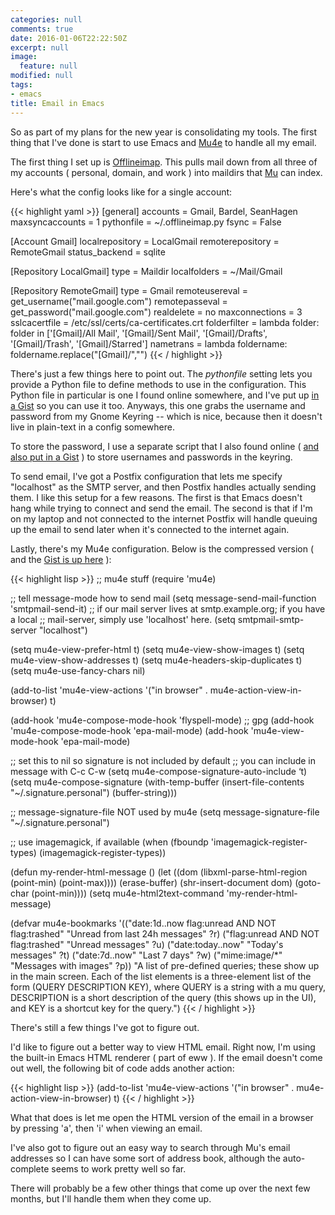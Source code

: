 ```yaml
---
categories: null
comments: true
date: 2016-01-06T22:22:50Z
excerpt: null
image:
  feature: null
modified: null
tags:
- emacs
title: Email in Emacs
---
```


So as part of my plans for the new year is consolidating my tools. The first thing that I've done is start to use Emacs and [Mu4e](http://www.djcbsoftware.nl/code/mu/mu4e.html) to handle all my email.

The first thing I set up is [Offlineimap](http://offlineimap.org/). This pulls mail down from all three of my accounts ( personal, domain, and work ) into maildirs that [Mu](https://github.com/djcb/mu) can index.

Here's what the config looks like for a single account:

{{< highlight yaml >}}
[general]
accounts = Gmail, Bardel, SeanHagen
maxsyncaccounts = 1
pythonfile = ~/.offlineimap.py
fsync = False

[Account Gmail]
localrepository = LocalGmail
remoterepository = RemoteGmail
status_backend = sqlite

[Repository LocalGmail]
type = Maildir
localfolders = ~/Mail/Gmail

[Repository RemoteGmail]
type = Gmail
remoteusereval = get_username("mail.google.com")
remotepasseval = get_password("mail.google.com")
realdelete = no
maxconnections = 3
sslcacertfile = /etc/ssl/certs/ca-certificates.crt
folderfilter = lambda folder: folder in ['[Gmail]/All Mail', '[Gmail]/Sent Mail', '[Gmail]/Drafts', '[Gmail]/Trash', '[Gmail]/Starred']
nametrans = lambda foldername: foldername.replace("[Gmail]/","")
{{< / highlight >}}

There's just a few things here to point out. The _pythonfile_ setting lets you provide a Python file to define methods to use in the configuration. This Python file in particular is one I found online somewhere, and I've put up [in a Gist](https://gist.github.com/5e9d0d9ce55b6415beb3) so you can use it too. Anyways, this one grabs the username and password from my Gnome Keyring -- which is nice, because then it doesn't live in plain-text in a config somewhere.

To store the password, I use a separate script that I also found online ( [and also put in a Gist](https://gist.github.com/4cec710ca75e86eaad8c) ) to store usernames and passwords in the keyring.

To send email, I've got a Postfix configuration that lets me specify "localhost" as the SMTP server, and then Postfix handles actually sending them. I like this setup for a few reasons. The first is that Emacs doesn't hang while trying to connect and send the email. The second is that if I'm on my laptop and not connected to the internet Postfix will handle queuing up the email to send later when it's connected to the internet again.

Lastly, there's my Mu4e configuration. Below is the compressed version ( and the [Gist is up here](https://gist.github.com/e5e24dd2e9dd575f68ef) ):

{{< highlight lisp >}}
;; mu4e stuff
(require 'mu4e)

;; tell message-mode how to send mail
(setq message-send-mail-function 'smtpmail-send-it)
;; if our mail server lives at smtp.example.org; if you have a local
;; mail-server, simply use 'localhost' here.
(setq smtpmail-smtp-server "localhost")

(setq mu4e-view-prefer-html t)
(setq mu4e-view-show-images t)
(setq mu4e-view-show-addresses t)
(setq mu4e-headers-skip-duplicates t)
(setq mu4e-use-fancy-chars nil)

(add-to-list 'mu4e-view-actions
             '("in browser" . mu4e-action-view-in-browser) t)


(add-hook 'mu4e-compose-mode-hook 'flyspell-mode)
;; gpg
(add-hook 'mu4e-compose-mode-hook 'epa-mail-mode)
(add-hook 'mu4e-view-mode-hook 'epa-mail-mode)

;; set this to nil so signature is not included by default
;; you can include in message with C-c C-w
(setq mu4e-compose-signature-auto-include ‘t)
(setq mu4e-compose-signature (with-temp-buffer
                               (insert-file-contents "~/.signature.personal")
                               (buffer-string)))

;; message-signature-file NOT used by mu4e
(setq message-signature-file "~/.signature.personal")

;; use imagemagick, if available
(when (fboundp 'imagemagick-register-types)
  (imagemagick-register-types))

(defun my-render-html-message ()
  (let ((dom (libxml-parse-html-region (point-min) (point-max))))
    (erase-buffer)
    (shr-insert-document dom)
    (goto-char (point-min))))
(setq mu4e-html2text-command 'my-render-html-message)

(defvar mu4e-bookmarks
  '(("date:1d..now flag:unread AND NOT flag:trashed" "Unread from last 24h messages"      ?r)
    ("flag:unread AND NOT flag:trashed" "Unread messages"      ?u)
    ("date:today..now"                  "Today's messages"     ?t)
    ("date:7d..now"                     "Last 7 days"          ?w)
    ("mime:image/*"                     "Messages with images" ?p))
  "A list of pre-defined queries; these show up in the main
screen. Each of the list elements is a three-element list of the
form (QUERY DESCRIPTION KEY), where QUERY is a string with a mu
query, DESCRIPTION is a short description of the query (this
shows up in the UI), and KEY is a shortcut key for the query.")
{{< / highlight >}}

There's still a few things I've got to figure out.

I'd like to figure out a better way to view HTML email. Right now, I'm using the built-in Emacs HTML renderer ( part of eww ). If the email doesn't come out well, the following bit of code adds another action:

{{< highlight lisp >}}
(add-to-list 'mu4e-view-actions
             '("in browser" . mu4e-action-view-in-browser) t)
{{< / highlight >}}

What that does is let me open the HTML version of the email in a browser by pressing 'a', then 'i' when viewing an email.

I've also got to figure out an easy way to search through Mu's email addresses so I can have some sort of address book, although the auto-complete seems to work pretty well so far.

There will probably be a few other things that come up over the next few months, but I'll handle them when they come up.

